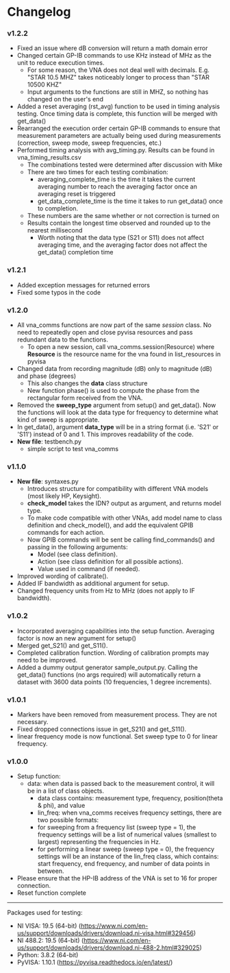 # Changelog
### v1.2.2

- Fixed an issue where dB conversion will return a math domain error
- Changed certain GP-IB commands to use KHz instead of MHz as the unit to reduce execution times.
  - For some reason, the VNA does not deal well with decimals. E.g. "STAR 10.5 MHZ" takes noticeably longer to process than "STAR 10500 KHZ"
  - Input arguments to the functions are still in MHZ, so nothing has changed on the user's end
- Added a reset averaging (rst_avg) function to be used in timing analysis testing. Once timing data is complete, this function will be merged with get_data()
- Rearranged the execution order certain GP-IB commands to ensure that measurement parameters are actually being used during measurements (correction, sweep mode, sweep frequencies, etc.)
- Performed timing analysis with avg_timing.py. Results can be found in vna_timing_results.csv
  - The combinations tested were determined after discussion with Mike
  - There are two times for each testing combination:
    - averaging_complete_time is the time it takes the current averaging number to reach the averaging factor once an averaging reset is triggered
    - get_data_complete_time is the time it takes to run get_data() once to completion.
  - These numbers are the same whether or not correction is turned on
  - Results contain the longest time observed and rounded up to the nearest millisecond
    - Worth noting that the data type (S21 or S11) does not affect averaging time, and the averaging factor does not affect the get_data() completion time

### v1.2.1

- Added exception messages for returned errors
- Fixed some typos in the code

### v1.2.0 

- All vna_comms functions are now part of the same *session* class. No need to repeatedly open and close pyvisa resources and pass redundant data to the functions.
  - To open a new session, call vna_comms.session(Resource) where **Resource** is the resource name for the vna found in list_resources in pyvisa
- Changed data from recording magnitude (dB) only to magnitude (dB) and phase (degrees)
  - This also changes the **data** class structure
  - New function phase() is used to compute the phase from the rectangular form received from the VNA. 
- Removed the **sweep_type** argument from setup() and get_data(). Now the functions will look at the data type for frequency to determine what kind of sweep is appropriate.
- In get_data(), argument **data_type** will be in a string format (i.e. 'S21' or 'S11') instead of 0 and 1. This improves readability of the code.
- **New file**: testbench.py
  - simple script to test vna_comms

### v1.1.0

- **New file**: syntaxes.py
  - Introduces structure for compatibility with different VNA models (most likely HP, Keysight).
  - **check_model** takes the IDN? output as argument, and returns model type.
  - To make code compatible with other VNAs, add model name to class definition and check_model(), and add the equivalent GPIB commands for each action.
  - Now GPIB commands will be sent be calling find_commands() and passing in the following arguments:
    - Model (see class definition).
    - Action (see class definition for all possible actions).
    - Value used in command (if needed).
- Improved wording of calibrate().
- Added IF bandwidth as additional argument for setup.
- Changed frequency units from Hz to MHz (does not apply to IF bandwidth).

### v1.0.2

- Incorporated averaging capabilities into the setup function. Averaging factor is now an new argument for setup()
- Merged get_S21() and get_S11().
- Completed calibration function. Wording of calibration prompts may need to be improved.
- Added a dummy output generator sample_output.py. Calling the get_data() functions (no args required) will automatically return a dataset with 3600 data points (10 frequencies, 1 degree increments).

### v1.0.1

- Markers have been removed from measurement process. They are not necessary.
- Fixed dropped connections issue in get_S21() and get_S11().
- linear frequency mode is now functional. Set sweep type to 0 for linear frequency.

### v1.0.0

- Setup function:
  - data: when data is passed back to the measurement control, it will be in a list of class objects.
    - data class contains: measurement type, frequency, position(theta & phi), and value
	- lin_freq: when vna_comms receives frequency settings, there are two possible formats:
    - for sweeping from a frequency list (sweep type = 1), the frequency settings will be a list of numerical values (smallest to largest) representing the frequencies in Hz.
    - for performing a linear sweep (sweep type = 0), the frequency settings will be an instance of the lin_freq class, which contains: start frequency, end frequency, and number of data points in between.
- Please ensure that the HP-IB address of the VNA is set to 16 for proper connection.
- Reset function complete

-------------------------------------------------------------------------------------------------------------------------------------
Packages used for testing:

- NI VISA: 19.5 (64-bit) (https://www.ni.com/en-us/support/downloads/drivers/download.ni-visa.html#329456)
- NI 488.2: 19.5 (64-bit) (https://www.ni.com/en-us/support/downloads/drivers/download.ni-488-2.html#329025)
- Python: 3.8.2 (64-bit)
- PyVISA: 1.10.1 (https://pyvisa.readthedocs.io/en/latest/)
